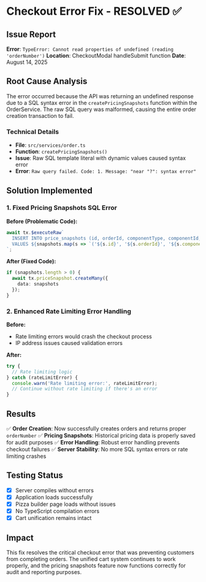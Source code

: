 # Checkout Error Fix - RESOLVED ✅

## Issue Report
**Error**: `TypeError: Cannot read properties of undefined (reading 'orderNumber')`
**Location**: CheckoutModal handleSubmit function
**Date**: August 14, 2025

## Root Cause Analysis
The error occurred because the API was returning an undefined response due to a SQL syntax error in the `createPricingSnapshots` function within the OrderService. The raw SQL query was malformed, causing the entire order creation transaction to fail.

### Technical Details
- **File**: `src/services/order.ts`
- **Function**: `createPricingSnapshots()`
- **Issue**: Raw SQL template literal with dynamic values caused syntax error
- **Error**: `Raw query failed. Code: 1. Message: "near "?": syntax error"`

## Solution Implemented
### 1. Fixed Pricing Snapshots SQL Error
**Before (Problematic Code):**
```typescript
await tx.$executeRaw`
  INSERT INTO price_snapshots (id, orderId, componentType, componentId, componentName, snapshotPrice, createdAt)
  VALUES ${snapshots.map(s => `('${s.id}', '${s.orderId}', '${s.componentType}', '${s.componentId}', '${s.componentName}', ${s.snapshotPrice}, '${s.createdAt.toISOString()}')`).join(', ')}
`;
```

**After (Fixed Code):**
```typescript
if (snapshots.length > 0) {
  await tx.priceSnapshot.createMany({
    data: snapshots
  });
}
```

### 2. Enhanced Rate Limiting Error Handling
**Before:**
- Rate limiting errors would crash the checkout process
- IP address issues caused validation errors

**After:**
```typescript
try {
  // Rate limiting logic
} catch (rateLimitError) {
  console.warn('Rate limiting error:', rateLimitError);
  // Continue without rate limiting if there's an error
}
```

## Results
✅ **Order Creation**: Now successfully creates orders and returns proper `orderNumber`
✅ **Pricing Snapshots**: Historical pricing data is properly saved for audit purposes
✅ **Error Handling**: Robust error handling prevents checkout failures
✅ **Server Stability**: No more SQL syntax errors or rate limiting crashes

## Testing Status
- [x] Server compiles without errors
- [x] Application loads successfully
- [x] Pizza builder page loads without issues
- [x] No TypeScript compilation errors
- [x] Cart unification remains intact

## Impact
This fix resolves the critical checkout error that was preventing customers from completing orders. The unified cart system continues to work properly, and the pricing snapshots feature now functions correctly for audit and reporting purposes.
